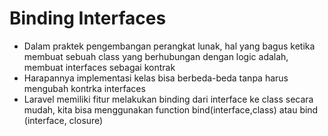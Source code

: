 # Binding Interfaces
-  Dalam praktek pengembangan perangkat lunak, hal yang bagus ketika membuat sebuah class yang berhubungan dengan logic adalah, membuat interfaces sebagai kontrak
- Harapannya implementasi kelas bisa berbeda-beda tanpa harus mengubah kontrka interfaces
- Laravel memiliki fitur melakukan binding dari interface ke class secara mudah, kita bisa menggunakan function bind(interface,class) atau bind (interface, closure)